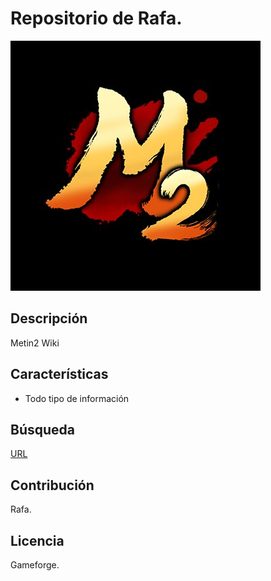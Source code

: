 # Repositorio de Rafa.
![Imagen de Portada](CarpetaGit/f_H2JPRA_400x400.jpg)

## Descripción
Metin2 Wiki
## Características
- Todo tipo de información
## Búsqueda
[URL](https://es-wiki.metin2.gameforge.com/index.php/P%C3%A1gina_principal)
## Contribución
Rafa.
## Licencia
Gameforge.
